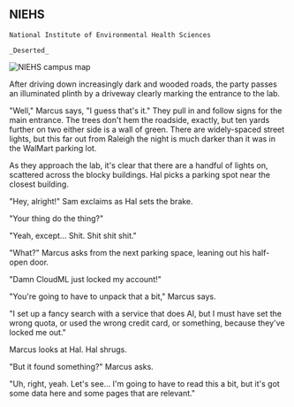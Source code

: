 ## NIEHS

```situation
National Institute of Environmental Health Sciences

_Deserted_
```

![NIEHS campus map](https://www.evernote.com/l/AJ565Q4U7K9MXIQCjRWsxoDTuCvZvQHZ18IB/image.png)

After driving down increasingly dark and wooded roads, the party passes an illuminated plinth by a driveway clearly marking the entrance to the lab.

"Well," Marcus says, "I guess that's it." They pull in and follow signs for the main entrance. The trees don't hem the roadside, exactly, but ten yards further on two either side is a wall of green. There are widely-spaced street lights, but this far out from Raleigh the night is much darker than it was in the WalMart parking lot.

As they approach the lab, it's clear that there are a handful of lights on, scattered across the blocky buildings. Hal picks a parking spot near the closest building.

"Hey, alright!" Sam exclaims as Hal sets the brake.

"Your thing do the thing?"

"Yeah, except&hellip; Shit. Shit shit shit."

"What?" Marcus asks from the next parking space, leaning out his half-open door.

"Damn CloudML just locked my account!"

"You're going to have to unpack that a bit," Marcus says.

"I set up a fancy search with a service that does AI, but I must have set the wrong quota, or used the wrong credit card, or something, because they've locked me out."

Marcus looks at Hal. Hal shrugs.

"But it found something?" Marcus asks.

"Uh, right, yeah. Let's see&hellip; I'm going to have to read this a bit, but it's got some data here and some pages that are relevant."
